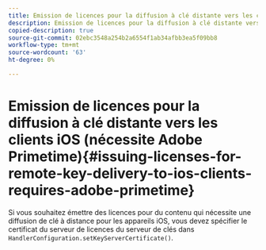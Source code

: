 ```yaml
---
title: Emission de licences pour la diffusion à clé distante vers les clients iOS (nécessite Adobe Primetime)
description: Emission de licences pour la diffusion à clé distante vers les clients iOS (nécessite Adobe Primetime)
copied-description: true
source-git-commit: 02ebc3548a254b2a6554f1ab34afbb3ea5f09bb8
workflow-type: tm+mt
source-wordcount: '63'
ht-degree: 0%

---
```


# Emission de licences pour la diffusion à clé distante vers les clients iOS (nécessite Adobe Primetime){#issuing-licenses-for-remote-key-delivery-to-ios-clients-requires-adobe-primetime}

Si vous souhaitez émettre des licences pour du contenu qui nécessite une diffusion de clé à distance pour les appareils iOS, vous devez spécifier le certificat du serveur de licences du serveur de clés dans `HandlerConfiguration.setKeyServerCertificate()`.
